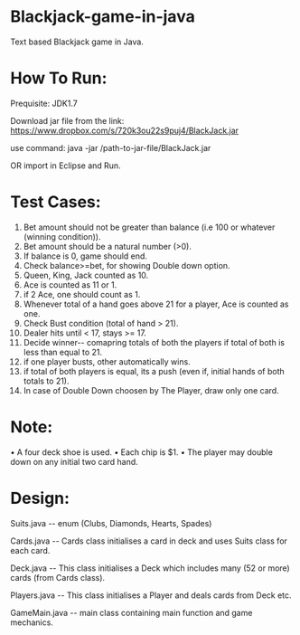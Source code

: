Blackjack-game-in-java
======================

Text based Blackjack game in Java.



How To Run:
===========

Prequisite: JDK1.7


Download jar file from the link: https://www.dropbox.com/s/720k3ou22s9puj4/BlackJack.jar

use command: java -jar /path-to-jar-file/BlackJack.jar

OR import in Eclipse and Run.


Test Cases:
===========

1. Bet amount should not be greater than balance (i.e 100 or whatever (winning condition)).
2. Bet amount should be a natural number (>0).
3. If balance is 0, game should end. 
4. Check  balance>=bet,  for showing Double down option.
5. Queen, King, Jack counted as 10.
6. Ace is counted as 11 or 1.
7. if 2 Ace, one should count as 1.
8. Whenever total of a hand goes above 21 for a player, Ace is counted as one. 
9. Check Bust condition (total of hand > 21).
10. Dealer hits until < 17, stays >= 17.
11. Decide winner-- comapring totals of both the players if total of both is less than equal to 21.
12. if one player busts, other automatically wins.
13. if total of both players is equal, its a push (even if, initial hands of both totals to 21).
14. In case of Double Down choosen by The Player, draw only one card.


Note:
=====

•	A four deck shoe is used. 
•	Each chip is $1.
•	The player may double down on any initial two card hand. 

Design:
======

Suits.java -- enum (Clubs, Diamonds, Hearts, Spades)

Cards.java -- Cards class initialises a card in deck and uses Suits class for each card.

Deck.java -- This class initialises a Deck which includes many (52 or more) cards (from Cards class).

Players.java -- This class initialises a Player and deals cards from Deck etc.

GameMain.java -- main class containing main function and game mechanics.


